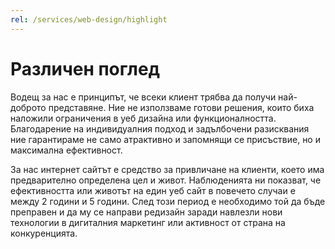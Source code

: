 ```yaml
---
rel: /services/web-design/highlight
---
```

# Различен поглед
Водещ за нас е принципът, че всеки клиент трябва да получи най-доброто представяне. Ние не използваме готови решения, които биха наложили ограничения в уеб дизайна или функционалността. Благодарение на индивидуалния подход и задълбочени разисквания ние гарантираме не само атрактивно и запомнящи се присъствие, но и максимална ефективност.

За нас интернет сайтът е средство за привличане на клиенти, което има предварително определена цел и живот. Наблюденията ни показват, че ефективността или животът на един уеб сайт в повечето случаи е между 2 години и 5 години. След този период е необходимо той да бъде преправен и да му се направи редизайн заради навлезли нови технологии в дигиталния маркетинг или активност от страна на конкуренцията.